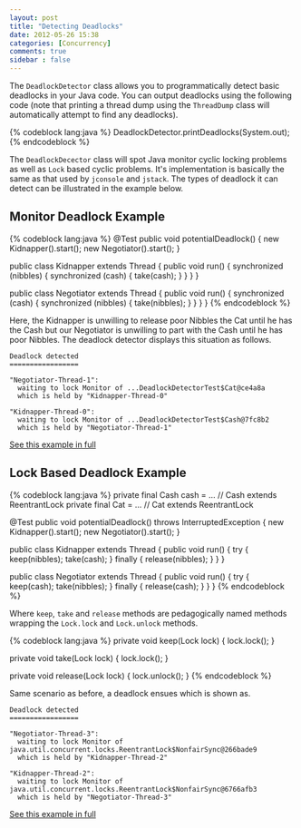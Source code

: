 ```yaml
---
layout: post
title: "Detecting Deadlocks"
date: 2012-05-26 15:38
categories: [Concurrency]
comments: true
sidebar : false
---
```


The `DeadlockDetector` class allows you to programmatically detect basic deadlocks in your Java code. You can output deadlocks using the following code (note that printing a thread dump using the `ThreadDump` class will automatically attempt to find any deadlocks).

{% codeblock lang:java %}
DeadlockDetector.printDeadlocks(System.out);
{% endcodeblock %}


The `DeadlockDecector` class will spot Java monitor cyclic locking problems as well as `Lock` based cyclic problems. It's implementation is basically the same as that used by `jconsole` and `jstack`. The types of deadlock it can detect can be illustrated in the example below.

<!-- more -->

## Monitor Deadlock Example

{% codeblock lang:java %}
@Test
public void potentialDeadlock() {
  new Kidnapper().start();
  new Negotiator().start();
}

public class Kidnapper extends Thread {
  public void run() {
     synchronized (nibbles) {
        synchronized (cash) {
            take(cash);
        }
     }
  }
}

public class Negotiator extends Thread {
  public void run() {
     synchronized (cash) {
        synchronized (nibbles) {
            take(nibbles);
        }
     }
  }
}
{% endcodeblock %}


Here, the Kidnapper is unwilling to release poor Nibbles the Cat until he has the Cash but our Negotiator is unwilling to part with the Cash until he has poor Nibbles. The deadlock detector displays this situation as follows.



    Deadlock detected
    =================

    "Negotiator-Thread-1":
      waiting to lock Monitor of ...DeadlockDetectorTest$Cat@ce4a8a
      which is held by "Kidnapper-Thread-0"

    "Kidnapper-Thread-0":
      waiting to lock Monitor of ...DeadlockDetectorTest$Cash@7fc8b2
      which is held by "Negotiator-Thread-1"


[See this example in full](https://github.com/tobyweston/tempus-fugit/blob/0036345f047fb26b9ca20690895d458cc0c2e104/src/test/java/com/google/code/tempusfugit/concurrency/DeadlockDetectorTest.java)

## Lock Based Deadlock Example

{% codeblock lang:java %}
private final Cash cash = ... // Cash extends ReentrantLock
private final Cat = ... // Cat extends ReentrantLock

@Test
public void potentialDeadlock() throws InterruptedException {
    new Kidnapper().start();
    new Negotiator().start();
}

public class Kidnapper extends Thread {
    public void run() {
        try {
            keep(nibbles);
            take(cash);
        } finally {
            release(nibbles);
        }
    }
}

public class Negotiator extends Thread {
    public void run() {
        try {
            keep(cash);
            take(nibbles);
        } finally {
            release(cash);
        }
    }
}
{% endcodeblock %}

Where `keep`, `take` and `release` methods are pedagogically named methods wrapping the `Lock.lock` and `Lock.unlock` methods.

{% codeblock lang:java %}
private void keep(Lock lock) {
    lock.lock();
}

private void take(Lock lock) {
    lock.lock();
}

private void release(Lock lock) {
    lock.unlock();
}
{% endcodeblock %}


Same scenario as before, a deadlock ensues which is shown as.

    Deadlock detected
    =================

    "Negotiator-Thread-3":
      waiting to lock Monitor of java.util.concurrent.locks.ReentrantLock$NonfairSync@266bade9
      which is held by "Kidnapper-Thread-2"

    "Kidnapper-Thread-2":
      waiting to lock Monitor of java.util.concurrent.locks.ReentrantLock$NonfairSync@6766afb3
      which is held by "Negotiator-Thread-3"


[See this example in full](https://github.com/tobyweston/tempus-fugit/blob/728f90331f7281b2b2a7268ba58cdebbfdff3793/src/test/java/com/google/code/tempusfugit/concurrency/DeadlockDetectorWithLocksTest.java)
